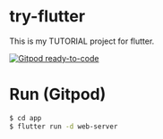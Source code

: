 # try-flutter
This is my TUTORIAL project for flutter.

[![Gitpod ready-to-code](https://img.shields.io/badge/Gitpod-ready--to--code-blue?logo=gitpod)](https://gitpod.io/#https://github.com/devlights/try-flutter)

# Run (Gitpod)

```sh
$ cd app
$ flutter run -d web-server
```
